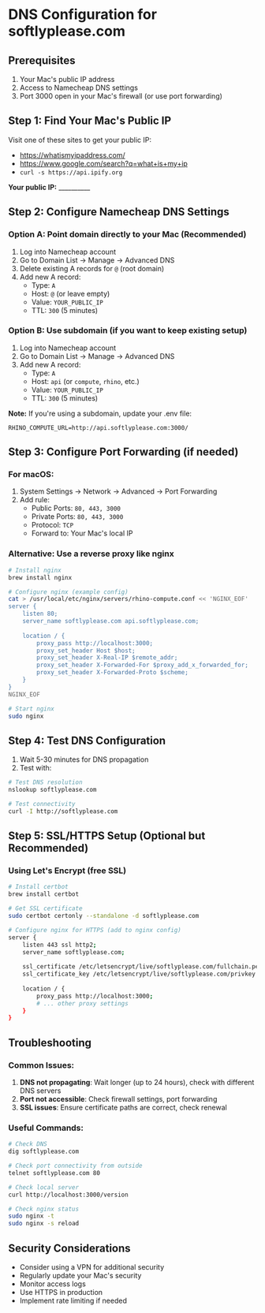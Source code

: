 # DNS Configuration for softlyplease.com

## Prerequisites
1. Your Mac's public IP address
2. Access to Namecheap DNS settings
3. Port 3000 open in your Mac's firewall (or use port forwarding)

## Step 1: Find Your Mac's Public IP
Visit one of these sites to get your public IP:
- https://whatismyipaddress.com/
- https://www.google.com/search?q=what+is+my+ip
- `curl -s https://api.ipify.org`

**Your public IP:** __________

## Step 2: Configure Namecheap DNS Settings

### Option A: Point domain directly to your Mac (Recommended)
1. Log into Namecheap account
2. Go to Domain List → Manage → Advanced DNS
3. Delete existing A records for `@` (root domain)
4. Add new A record:
   - Type: `A`
   - Host: `@` (or leave empty)
   - Value: `YOUR_PUBLIC_IP`
   - TTL: `300` (5 minutes)

### Option B: Use subdomain (if you want to keep existing setup)
1. Log into Namecheap account  
2. Go to Domain List → Manage → Advanced DNS
3. Add new A record:
   - Type: `A`
   - Host: `api` (or `compute`, `rhino`, etc.)
   - Value: `YOUR_PUBLIC_IP`
   - TTL: `300` (5 minutes)

**Note:** If you're using a subdomain, update your .env file:
```
RHINO_COMPUTE_URL=http://api.softlyplease.com:3000/
```

## Step 3: Configure Port Forwarding (if needed)

### For macOS:
1. System Settings → Network → Advanced → Port Forwarding
2. Add rule:
   - Public Ports: `80, 443, 3000`
   - Private Ports: `80, 443, 3000`
   - Protocol: `TCP`
   - Forward to: Your Mac's local IP

### Alternative: Use a reverse proxy like nginx
```bash
# Install nginx
brew install nginx

# Configure nginx (example config)
cat > /usr/local/etc/nginx/servers/rhino-compute.conf << 'NGINX_EOF'
server {
    listen 80;
    server_name softlyplease.com api.softlyplease.com;
    
    location / {
        proxy_pass http://localhost:3000;
        proxy_set_header Host $host;
        proxy_set_header X-Real-IP $remote_addr;
        proxy_set_header X-Forwarded-For $proxy_add_x_forwarded_for;
        proxy_set_header X-Forwarded-Proto $scheme;
    }
}
NGINX_EOF

# Start nginx
sudo nginx
```

## Step 4: Test DNS Configuration

1. Wait 5-30 minutes for DNS propagation
2. Test with:
```bash
# Test DNS resolution
nslookup softlyplease.com

# Test connectivity
curl -I http://softlyplease.com
```

## Step 5: SSL/HTTPS Setup (Optional but Recommended)

### Using Let's Encrypt (free SSL)
```bash
# Install certbot
brew install certbot

# Get SSL certificate
sudo certbot certonly --standalone -d softlyplease.com

# Configure nginx for HTTPS (add to nginx config)
server {
    listen 443 ssl http2;
    server_name softlyplease.com;
    
    ssl_certificate /etc/letsencrypt/live/softlyplease.com/fullchain.pem;
    ssl_certificate_key /etc/letsencrypt/live/softlyplease.com/privkey.pem;
    
    location / {
        proxy_pass http://localhost:3000;
        # ... other proxy settings
    }
}
```

## Troubleshooting

### Common Issues:

1. **DNS not propagating**: Wait longer (up to 24 hours), check with different DNS servers
2. **Port not accessible**: Check firewall settings, port forwarding
3. **SSL issues**: Ensure certificate paths are correct, check renewal

### Useful Commands:
```bash
# Check DNS
dig softlyplease.com

# Check port connectivity from outside
telnet softlyplease.com 80

# Check local server
curl http://localhost:3000/version

# Check nginx status
sudo nginx -t
sudo nginx -s reload
```

## Security Considerations
- Consider using a VPN for additional security
- Regularly update your Mac's security
- Monitor access logs
- Use HTTPS in production
- Implement rate limiting if needed
